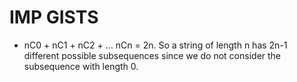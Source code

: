 # IMP GISTS

- nC0 + nC1 + nC2 + … nCn = 2n. So a string of length n has 2n-1 different possible subsequences since we do not consider the subsequence with length 0.
